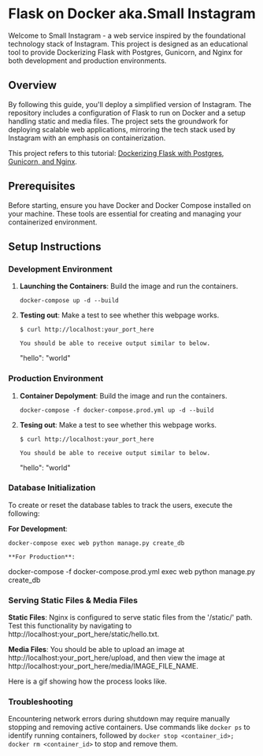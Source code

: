 # Flask on Docker aka.Small Instagram

Welcome to Small Instagram - a web service inspired by the foundational technology stack of Instagram. This project is designed as an educational tool to provide Dockerizing Flask with Postgres, Gunicorn, and Nginx for both development and production environments.

## Overview

By following this guide, you'll deploy a simplified version of Instagram. The repository includes a configuration of Flask to run on Docker and a setup handling static and media files. The project sets the groundwork for deploying scalable web applications, mirroring the tech stack used by Instagram with an emphasis on containerization.

This project refers to this tutorial: [Dockerizing Flask with Postgres, Gunicorn, and Nginx](https://testdriven.io/blog/dockerizing-flask-with-postgres-gunicorn-and-nginx/).

## Prerequisites

Before starting, ensure you have Docker and Docker Compose installed on your machine. These tools are essential for creating and managing your containerized environment.

## Setup Instructions

### Development Environment

1. **Launching the Containers**: Build the image and run the containers.
   ```
   docker-compose up -d --build

2. **Testing out**: Make a test to see whether this webpage works.
   ```
   $ curl http://localhost:your_port_here

   You should be able to receive output similar to below.
   ```
   "hello": "world"

### Production Environment

1. **Container Depolyment**: Build the image and run the containers.
   ```
   docker-compose -f docker-compose.prod.yml up -d --build

2. **Tesing out**: Make a test to see whether this webpage works.
   ``` 
   $ curl http://localhost:your_port_here
   
   You should be able to receive output similar to below.
   ```
   "hello": "world"

### Database Initialization 

To create or reset the database tables to track the users, execute the following:

**For Development**:
```
docker-compose exec web python manage.py create_db

**For Production**:
```
docker-compose -f docker-compose.prod.yml exec web python manage.py create_db

### Serving Static Files & Media Files

**Static Files**:
Nginx is configured to serve static files from the '/static/' path. Test this functionality by navigating to http://localhost:your_port_here/static/hello.txt.

**Media Files**:
You should be able to upload an image at http://localhost:your_port_here/upload, and then view the image at http://localhost:your_port_here/media/IMAGE_FILE_NAME.

Here is a gif showing how the process looks like. 

### Troubleshooting

Encountering network errors during shutdown may require manually stopping and removing active containers. Use commands like `docker ps` to identify running containers, followed by `docker stop <container_id>; docker rm <container_id>` to stop and remove them.
